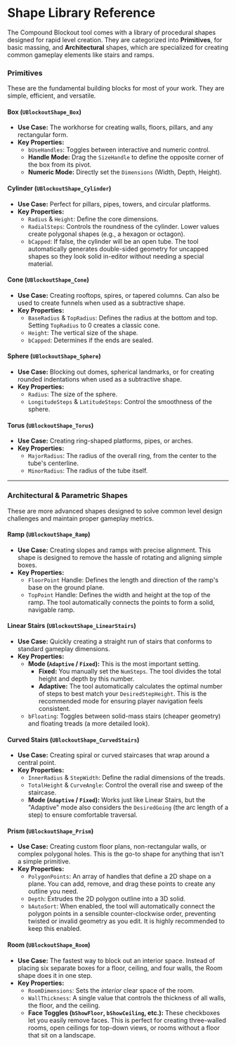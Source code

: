 # Shape Library Reference

The Compound Blockout tool comes with a library of procedural shapes designed for rapid level creation. They are categorized into **Primitives**, for basic massing, and **Architectural** shapes, which are specialized for creating common gameplay elements like stairs and ramps.

### Primitives

These are the fundamental building blocks for most of your work. They are simple, efficient, and versatile.

#### **Box** (`UBlockoutShape_Box`)

* **Use Case:** The workhorse for creating walls, floors, pillars, and any rectangular form.
* **Key Properties:**
  * `bUseHandles`: Toggles between interactive and numeric control.
  * **Handle Mode:** Drag the `SizeHandle` to define the opposite corner of the box from its pivot.
  * **Numeric Mode:** Directly set the `Dimensions` (Width, Depth, Height).

#### **Cylinder** (`UBlockoutShape_Cylinder`)

* **Use Case:** Perfect for pillars, pipes, towers, and circular platforms.
* **Key Properties:**
  * `Radius` & `Height`: Define the core dimensions.
  * `RadialSteps`: Controls the roundness of the cylinder. Lower values create polygonal shapes (e.g., a hexagon or octagon).
  * `bCapped`: If false, the cylinder will be an open tube. The tool automatically generates double-sided geometry for uncapped shapes so they look solid in-editor without needing a special material.

#### **Cone** (`UBlockoutShape_Cone`)

* **Use Case:** Creating rooftops, spires, or tapered columns. Can also be used to create funnels when used as a subtractive shape.
* **Key Properties:**
  * `BaseRadius` & `TopRadius`: Defines the radius at the bottom and top. Setting `TopRadius` to 0 creates a classic cone.
  * `Height`: The vertical size of the shape.
  * `bCapped`: Determines if the ends are sealed.

#### **Sphere** (`UBlockoutShape_Sphere`)

* **Use Case:** Blocking out domes, spherical landmarks, or for creating rounded indentations when used as a subtractive shape.
* **Key Properties:**
  * `Radius`: The size of the sphere.
  * `LongitudeSteps` & `LatitudeSteps`: Control the smoothness of the sphere.

#### **Torus** (`UBlockoutShape_Torus`)

* **Use Case:** Creating ring-shaped platforms, pipes, or arches.
* **Key Properties:**
  * `MajorRadius`: The radius of the overall ring, from the center to the tube's centerline.
  * `MinorRadius`: The radius of the tube itself.

***

### Architectural & Parametric Shapes

These are more advanced shapes designed to solve common level design challenges and maintain proper gameplay metrics.

#### **Ramp** (`UBlockoutShape_Ramp`)

* **Use Case:** Creating slopes and ramps with precise alignment. This shape is designed to remove the hassle of rotating and aligning simple boxes.
* **Key Properties:**
  * `FloorPoint` Handle: Defines the length and direction of the ramp's base on the ground plane.
  * `TopPoint` Handle: Defines the width and height at the top of the ramp. The tool automatically connects the points to form a solid, navigable ramp.

#### **Linear Stairs** (`UBlockoutShape_LinearStairs`)

* **Use Case:** Quickly creating a straight run of stairs that conforms to standard gameplay dimensions.
* **Key Properties:**
  * **Mode (`Adaptive` / `Fixed`):** This is the most important setting.
    * **Fixed:** You manually set the `NumSteps`. The tool divides the total height and depth by this number.
    * **Adaptive:** The tool automatically calculates the optimal number of steps to best match your `DesiredStepHeight`. This is the recommended mode for ensuring player navigation feels consistent.
  * `bFloating`: Toggles between solid-mass stairs (cheaper geometry) and floating treads (a more detailed look).

#### **Curved Stairs** (`UBlockoutShape_CurvedStairs`)

* **Use Case:** Creating spiral or curved staircases that wrap around a central point.
* **Key Properties:**
  * `InnerRadius` & `StepWidth`: Define the radial dimensions of the treads.
  * `TotalHeight` & `CurveAngle`: Control the overall rise and sweep of the staircase.
  * **Mode (`Adaptive` / `Fixed`):** Works just like Linear Stairs, but the "Adaptive" mode also considers the `DesiredGoing` (the arc length of a step) to ensure comfortable traversal.

#### **Prism** (`UBlockoutShape_Prism`)

* **Use Case:** Creating custom floor plans, non-rectangular walls, or complex polygonal holes. This is the go-to shape for anything that isn't a simple primitive.
* **Key Properties:**
  * `PolygonPoints`: An array of handles that define a 2D shape on a plane. You can add, remove, and drag these points to create any outline you need.
  * `Depth`: Extrudes the 2D polygon outline into a 3D solid.
  * `bAutoSort`: When enabled, the tool will automatically connect the polygon points in a sensible counter-clockwise order, preventing twisted or invalid geometry as you edit. It is highly recommended to keep this enabled.

#### **Room** (`UBlockoutShape_Room`)

* **Use Case:** The fastest way to block out an interior space. Instead of placing six separate boxes for a floor, ceiling, and four walls, the Room shape does it in one step.
* **Key Properties:**
  * `RoomDimensions`: Sets the _interior_ clear space of the room.
  * `WallThickness`: A single value that controls the thickness of all walls, the floor, and the ceiling.
  * **Face Toggles (`bShowFloor`, `bShowCeiling`, etc.):** These checkboxes let you easily remove faces. This is perfect for creating three-walled rooms, open ceilings for top-down views, or rooms without a floor that sit on a landscape.
